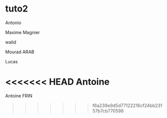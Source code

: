 # tuto2

Antonio

Maxime Magnier

walid

Mourad ARAB

Lucas

<<<<<<< HEAD
Antoine
=======
Antoine FRIN
>>>>>>> f6a239e9d5d77122216cf24bb23157b7cb770598
